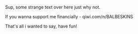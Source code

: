 Sup, some strange text over here just why not.

If you wanna support me financially - qiwi.com/n/BALBESKINS

That's all i wanted to say, have fun!
